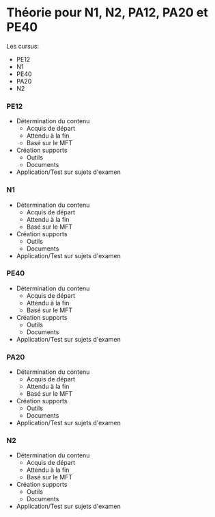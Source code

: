 # Théorie pour N1, N2, PA12, PA20 et PE40

Les cursus:
* PE12
* N1
* PE40
* PA20
* N2

### PE12
* Détermination du contenu
  * Acquis de départ
  * Attendu à la fin
  * Basé sur le MFT
* Création supports
  * Outils
  * Documents
* Application/Test sur sujets d'examen

### N1
* Détermination du contenu
  * Acquis de départ
  * Attendu à la fin
  * Basé sur le MFT
* Création supports
  * Outils
  * Documents
* Application/Test sur sujets d'examen

### PE40
* Détermination du contenu
  * Acquis de départ
  * Attendu à la fin
  * Basé sur le MFT
* Création supports
  * Outils
  * Documents
* Application/Test sur sujets d'examen

### PA20
* Détermination du contenu
  * Acquis de départ
  * Attendu à la fin
  * Basé sur le MFT
* Création supports
  * Outils
  * Documents
* Application/Test sur sujets d'examen

### N2
* Détermination du contenu
  * Acquis de départ
  * Attendu à la fin
  * Basé sur le MFT
* Création supports
  * Outils
  * Documents
* Application/Test sur sujets d'examen
